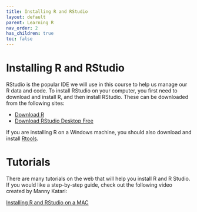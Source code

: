 ```yaml
---
title: Installing R and RStudio
layout: default
parent: Learning R
nav_order: 2
has_children: true
toc: false
---
```


# Installing R and RStudio

RStudio is the popular IDE we will use in this course to help us manage our R data and code. To install RStudio on your computer, you first need to download and install R, and then install RStudio. These can be downloaded from the following sites:

* [Download R](https://cran.r-project.org/)
* [Download RStudio Desktop Free](https://www.rstudio.org/)

If you are installing R on a Windows machine, you should also download and install [Rtools](https://cloud.r-project.org/bin/windows/Rtools/).

# Tutorials

There are many tutorials on the web that will help you install R and R Studio. If you would like a step-by-step guide, check out the following video created by Manny Katari:

[Installing R and RStudio on a MAC](https://www.youtube.com/watch?v=0Ii_rpTc03k)
